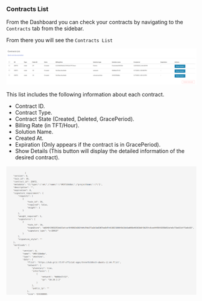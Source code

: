 ### Contracts List

From the Dashboard you can check your contracts by navigating to the `Contracts` tab from the sidebar.

From there you will see the `Contracts List`

![image](img/contracts_list.png)

This list includes the following information about each contract.

- Contract ID.
- Contract Type.
- Contract State (Created, Deleted, GracePeriod).
- Billing Rate (in TFT/Hour).
- Solution Name.
- Created At.
- Expiration (Only appears if the contract is in GracePeriod).
- Show Details (This button will display the detailed information of the desired contract).

![image](img/deleted_contract_info.png)